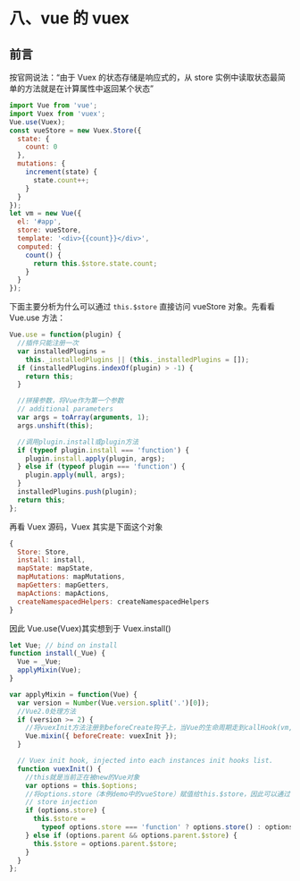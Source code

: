 # 八、vue 的 vuex

## 前言

按官网说法：“由于 Vuex 的状态存储是响应式的，从 store 实例中读取状态最简单的方法就是在计算属性中返回某个状态”

```js
import Vue from 'vue';
import Vuex from 'vuex';
Vue.use(Vuex);
const vueStore = new Vuex.Store({
  state: {
    count: 0
  },
  mutations: {
    increment(state) {
      state.count++;
    }
  }
});
let vm = new Vue({
  el: '#app',
  store: vueStore,
  template: '<div>{{count}}</div>',
  computed: {
    count() {
      return this.$store.state.count;
    }
  }
});
```

下面主要分析为什么可以通过 `this.$store` 直接访问 vueStore 对象。先看看 Vue.use 方法：

[](.\vue\src\core\global-api\use.js)

```js
Vue.use = function(plugin) {
  //插件只能注册一次
  var installedPlugins =
    this._installedPlugins || (this._installedPlugins = []);
  if (installedPlugins.indexOf(plugin) > -1) {
    return this;
  }

  //拼接参数，将Vue作为第一个参数
  // additional parameters
  var args = toArray(arguments, 1);
  args.unshift(this);

  //调用plugin.install或plugin方法
  if (typeof plugin.install === 'function') {
    plugin.install.apply(plugin, args);
  } else if (typeof plugin === 'function') {
    plugin.apply(null, args);
  }
  installedPlugins.push(plugin);
  return this;
};
```

再看 Vuex 源码，Vuex 其实是下面这个对象

[](./vuex/src/index.js)

```js
{
  Store: Store,
  install: install,
  mapState: mapState,
  mapMutations: mapMutations,
  mapGetters: mapGetters,
  mapActions: mapActions,
  createNamespacedHelpers: createNamespacedHelpers
}
```

因此 Vue.use(Vuex)其实想到于 Vuex.install()

[](.\vuex\src\store.js)
[](.\vuex\src\mixin.js)

```js
let Vue; // bind on install
function install(_Vue) {
  Vue = _Vue;
  applyMixin(Vue);
}

var applyMixin = function(Vue) {
  var version = Number(Vue.version.split('.')[0]);
  //Vue2.0处理方法
  if (version >= 2) {
    //将vuexInit方法注册到beforeCreate钩子上，当Vue的生命周期走到callHook(vm, 'beforeCreate');时触发vuexInit方法
    Vue.mixin({ beforeCreate: vuexInit });
  }

  // Vuex init hook, injected into each instances init hooks list.
  function vuexInit() {
    //this就是当前正在被new的Vue对象
    var options = this.$options;
    //将options.store（本例demo中的vueStore）赋值给this.$store，因此可以通过this.$store访问vueStore对象
    // store injection
    if (options.store) {
      this.$store =
        typeof options.store === 'function' ? options.store() : options.store;
    } else if (options.parent && options.parent.$store) {
      this.$store = options.parent.$store;
    }
  }
};
```
